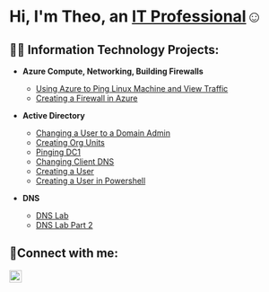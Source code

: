 <h1>Hi, I'm Theo, an <a href="https://www.linkedin.com/in/theodore-chris-piercy/">IT Professional</a>☺</h1>

<h2>👨‍💻 Information Technology Projects:</h2>

- <b>Azure Compute, Networking, Building Firewalls </b>
  - [Using Azure to Ping Linux Machine and View Traffic](https://github.com/tcpiercy/ping-linux-machine-azure)
  - [Creating a Firewall in Azure](https://github.com/tcpiercy/create-firewall-azure)
- <b>Active Directory</b>
  - [Changing a User to a Domain Admin](https://github.com/tcpiercy/changing-user-to-admin)
  - [Creating Org Units](https://github.com/tcpiercy/creating-org-units)
  - [Pinging DC1](https://github.com/tcpiercy/pinging-dc1)
  - [Changing Client DNS](https://github.com/tcpiercy/changing-client-dns)
  - [Creating a User](https://github.com/tcpiercy/creating-a-user)
  - [Creating a User in Powershell](https://github.com/tcpiercy/creating-user-powershell)



- <b>DNS</b>
  - [DNS Lab](https://github.com/tcpiercy/part-1)
  - [DNS Lab Part 2](https://github.com/tcpiercy/part-2)

<h2>🤳Connect with me:</h2>

[<img align="left" alt="Theo | LinkedIn" width="22px" src="https://cdn.jsdelivr.net/npm/simple-icons@v3/icons/linkedin.svg" />][linkedin]


[linkedin]: [https://linkedin.com/in/Theo](https://www.linkedin.com/in/theodore-chris-piercy/)
